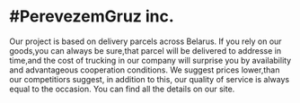 ﻿#PerevezemGruz inc.
=====================
Our project is based on delivery parcels across Belarus. If you rely on our goods,you can always be sure,that parcel will be delivered to addresse in time,and the cost of trucking in our company will surprise you by availability and advantageous cooperation conditions. We suggest prices lower,than our competitiors suggest, in addition to this, our quality of service is always equal to the occasion. You can find all the details on our site.